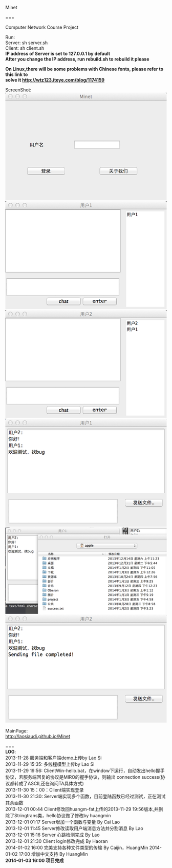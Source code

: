 Minet

===

Computer Network Course Project  
  
Run:  
   Server: sh server.sh  
   Client: sh client.sh  
   **IP address of Server is set to 127.0.0.1 by default**  
   **After you change the IP address, run rebuild.sh to rebuild it please**  

**On Linux,there will be some problems with Chinese fonts, please refer to this link to**  
**solve it http://wtz123.iteye.com/blog/1174159**  

ScreenShot:  
  ![github screen1](/images/screen1.png)  
  ![github screen2](/images/screen2.png)  
  ![github screen3](/images/screen3.png)  
  ![github screen4](/images/screen4.png)  
  ![github screen4](/images/screen5.png)  
  ![github screen4](/images/screen6.png)  


MainPage:  
  http://laosiaudi.github.io/Minet
  
  
===  
  **LOG**:  
 2013-11-28 服务端和客户端demo上传by Lao Si   
 2013-11-29 15:35: 多线程模型上传by Lao Si  
 2013-11-29 19:56: ClientWin-hello.bat，在window下运行，自动发出hello握手协议，若服务端回复的协议是MIRO的握手协议，则输出 connection success(协议都转成了ASCII,还在询问TA具体方式)  
 2013-11-30 15：00：Client端实现登录  
 2013-11-30 21:30: Server端实现多个函数，目前登陆函数已经过测试，正在测试其余函数  
 2013-12-01 00:44 Client修改回huangm-fat上传的2013-11-29 19:56版本,并删除了Stringtrans类，hello协议做了修改by huangmin  
 2013-12-01 01:17 Server增加一个函数与变量 By Cai Lao  
 2013-12-01 11:45 Server修改读取用户端消息方法并分割消息 By Lao  
 2013-12-01 15:16 Server 心跳检测完成  By Lao  
 2013-12-01 21:30 Client login修改完成 By Haoran  
 2014-01-02 16:00 完美支持各种文件类型的传输 By Caijin，HuangMin
 2014-01-02 17:00 增加中文支持 By HuangMin  
 **2014-01-03 16:00 项目完成**
